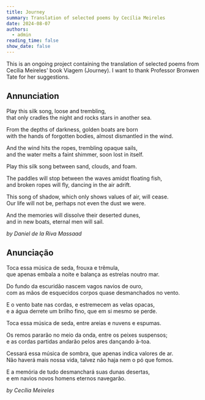 ```yaml
---
title: Journey
summary: Translation of selected poems by Cecília Meireles
date: 2024-08-07
authors:
  - admin
reading_time: false
show_date: false
---
```


This is an ongoing project containing the translation of selected poems from Cecília Meireles' book Viagem (Journey). I want to thank Professor Bronwen Tate for her suggestions.

Annunciation
----------

Play this silk song, loose and trembling,<br />
that only cradles the night and rocks stars in another sea.

From the depths of darkness, golden boats are born<br />
with the hands of forgotten bodies, almost dismantled in the wind.

And the wind hits the ropes, trembling opaque sails,<br />
and the water melts a faint shimmer, soon lost in itself.

Play this silk song between sand, clouds, and foam.

The paddles will stop between the waves amidst floating fish,<br />
and broken ropes will fly, dancing in the air adrift.

This song of shadow, which only shows values of air, will cease.<br />
Our life will not be, perhaps not even the dust we were.

And the memories will dissolve their deserted dunes,<br />
and in new boats, eternal men will sail.

*by Daniel de la Riva Massaad*

Anunciação
-----------

Toca essa música de seda, frouxa e trêmula,<br />
que apenas embala a noite e balança as estrelas noutro mar.

Do fundo da escuridão nascem vagos navios de ouro,<br />
com as mãos de esquecidos corpos quase desmanchados no vento.

E o vento bate nas cordas, e estremecem as velas opacas,<br />
e a água derrete um brilho fino, que em si mesmo se perde.

Toca essa música de seda, entre areias e nuvens e espumas. 

Os remos pararão no meio da onda, entre os peixes suspensos;<br />
e as cordas partidas andarão pelos ares dançando à-toa.

Cessará essa música de sombra, que apenas indica valores de ar.<br />
Não haverá mais nossa vida, talvez não haja nem o pó que fomos. 

E a memória de tudo desmanchará suas dunas desertas,<br />
e em navios novos homens eternos navegarão. 

*by Cecília Meireles*